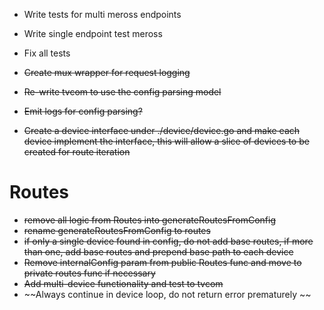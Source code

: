 - Write tests for multi meross endpoints
- Write single endpoint test meross
- Fix all tests
- ~~Create mux wrapper for request logging~~


- ~~Re-write tvcom to use the config parsing model~~
- ~~Emit logs for config parsing?~~
- ~~Create a device interface under ./device/device.go and make each device implement the interface, this will allow a slice of devices to be created for route iteration~~

# Routes
- ~~remove all logic from Routes into generateRoutesFromConfig~~
- ~~rename generateRoutesFromConfig to routes~~
- ~~if only a single device found in config, do not add base routes, if more than one, add base routes and prepend base path to each device~~
- ~~Remove internalConfig param from public Routes func and move to private routes func if necessary~~
- ~~Add multi-device functionality and test to tvcom~~
- ~~Always continue in device loop, do not return error prematurely ~~